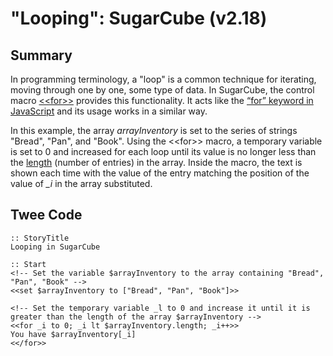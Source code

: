 # "Looping": SugarCube (v2.18)

## Summary

In programming terminology, a "loop" is a common technique for iterating, moving through one by one, some type of data. In SugarCube, the control macro [&lt;&lt;for&gt;&gt;](http://www.motoslave.net/sugarcube/2/docs/macros.html#macros-for) provides this functionality. It acts like the [“for” keyword in JavaScript](https://developer.mozilla.org/en-US/docs/Web/JavaScript/Reference/Statements/for) and its usage works in a similar way.

In this example, the array *arrayInventory* is set to the series of strings "Bread", "Pan", and "Book". Using the &lt;&lt;for&gt;&gt; macro, a temporary variable is set to 0 and increased for each loop until its value is no longer less than the [length](https://developer.mozilla.org/en-US/docs/Web/JavaScript/Reference/Global_Objects/Array/length) (number of entries) in the array. Inside the macro, the text is shown each time with the value of the entry matching the position of the value of *_i* in the array substituted.

## Twee Code

```
:: StoryTitle
Looping in SugarCube

:: Start
<!-- Set the variable $arrayInventory to the array containing "Bread", "Pan", "Book" -->
<<set $arrayInventory to ["Bread", "Pan", "Book"]>>

<!-- Set the temporary variable _l to 0 and increase it until it is greater than the length of the array $arrayInventory -->
<<for _i to 0; _i lt $arrayInventory.length; _i++>>
You have $arrayInventory[_i]
<</for>>

```
